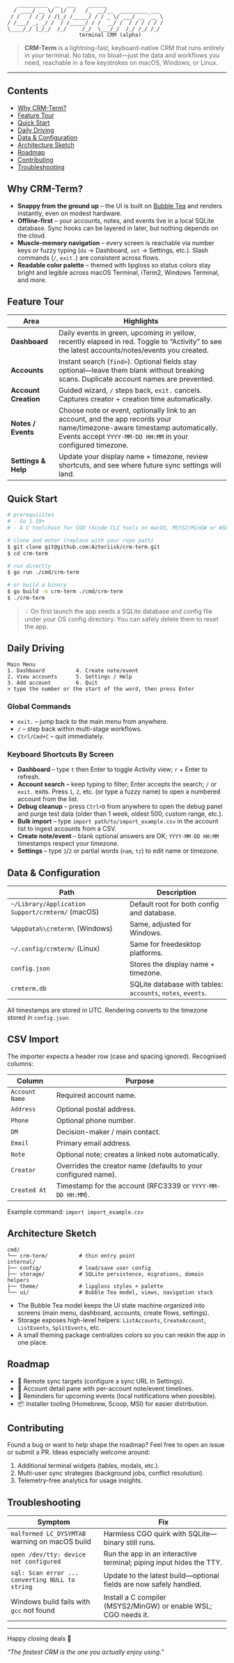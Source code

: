 ```
   __________  __  ___    ______                  
  / ____/ __ \/  |/  /   /_  __/__  _________ ___ 
 / /   / /_/ / /|_/ /_____/ / / _ \/ ___/ __ `__ \
/ /___/ _, _/ /  / /_____/ / /  __/ /  / / / / / /
\____/_/ |_/_/  /_/     /_/  \___/_/  /_/ /_/ /_/ 
                       terminal CRM (alpha)
```

> **CRM-Term** is a lightning-fast, keyboard-native CRM that runs entirely in your terminal. No tabs, no bloat—just the data and workflows you need, reachable in a few keystrokes on macOS, Windows, or Linux.

---

## Contents
- [Why CRM-Term?](#why-crm-term)
- [Feature Tour](#feature-tour)
- [Quick Start](#quick-start)
- [Daily Driving](#daily-driving)
- [Data & Configuration](#data--configuration)
- [Architecture Sketch](#architecture-sketch)
- [Roadmap](#roadmap)
- [Contributing](#contributing)
- [Troubleshooting](#troubleshooting)

## Why CRM-Term?
- **Snappy from the ground up** – the UI is built on [Bubble Tea](https://github.com/charmbracelet/bubbletea) and renders instantly, even on modest hardware.
- **Offline-first** – your accounts, notes, and events live in a local SQLite database. Sync hooks can be layered in later, but nothing depends on the cloud.
- **Muscle-memory navigation** – every screen is reachable via number keys *or* fuzzy typing (`da` → Dashboard, `set` → Settings, etc.). Slash commands (`/`, `exit.`) are consistent across flows.
- **Readable color palette** – themed with lipgloss so status colors stay bright and legible across macOS Terminal, iTerm2, Windows Terminal, and more.

## Feature Tour
| Area | Highlights |
| ---- | ---------- |
| **Dashboard** | Daily events in green, upcoming in yellow, recently elapsed in red. Toggle to “Activity” to see the latest accounts/notes/events you created. |
| **Accounts** | Instant search (`find>`). Optional fields stay optional—leave them blank without breaking scans. Duplicate account names are prevented. |
| **Account Creation** | Guided wizard, `/` steps back, `exit.` cancels. Captures creator + creation time automatically. |
| **Notes / Events** | Choose note or event, optionally link to an account, and the app records your name/timezone-aware timestamp automatically. Events accept `YYYY-MM-DD HH:MM` in your configured timezone. |
| **Settings & Help** | Update your display name + timezone, review shortcuts, and see where future sync settings will land. |

## Quick Start
```bash
# prerequisites
# - Go 1.19+
# - A C toolchain for CGO (Xcode CLI tools on macOS, MSYS2/MinGW or WSL on Windows)

# clone and enter (replace with your repo path)
$ git clone git@github.com:Azteriisk/crm-term.git
$ cd crm-term

# run directly
$ go run ./cmd/crm-term

# or build a binary
$ go build -o crm-term ./cmd/crm-term
$ ./crm-term
```
> 💡 On first launch the app seeds a SQLite database and config file under your OS config directory. You can safely delete them to reset the app.

## Daily Driving
```
Main Menu
1. Dashboard          4. Create note/event
2. View accounts      5. Settings / Help
3. Add account        6. Quit
> type the number or the start of the word, then press Enter
```

### Global Commands
- `exit.` – jump back to the main menu from anywhere.
- `/` – step back within multi-stage workflows.
- `Ctrl/Cmd+C` – quit immediately.

### Keyboard Shortcuts By Screen
- **Dashboard** – type `t` then Enter to toggle Activity view; `r` + Enter to refresh.
- **Account search** – keep typing to filter; Enter accepts the search; `/` or `exit.` exits. Press `1`, `2`, etc. (or type a fuzzy name) to open a numbered account from the list.
- **Debug cleanup** – press `Ctrl+D` from anywhere to open the debug panel and purge test data (older than 1 week, oldest 500, custom range, etc.).
- **Bulk import** – type `import path/to/import_example.csv` in the account list to ingest accounts from a CSV.
- **Create note/event** – blank optional answers are OK; `YYYY-MM-DD HH:MM` timestamps respect your timezone.
- **Settings** – type `1`/`2` or partial words (`nam`, `tz`) to edit name or timezone.

## Data & Configuration
| Path | Description |
| ---- | ----------- |
| `~/Library/Application Support/crmterm/` (macOS) | Default root for both config and database. |
| `%AppData%\crmterm\` (Windows) | Same, adjusted for Windows. |
| `~/.config/crmterm/` (Linux) | Same for freedesktop platforms. |
| `config.json` | Stores the display name + timezone. |
| `crmterm.db` | SQLite database with tables: `accounts`, `notes`, `events`. |

All timestamps are stored in UTC. Rendering converts to the timezone stored in `config.json`.

## CSV Import
The importer expects a header row (case and spacing ignored). Recognised columns:

| Column | Purpose |
| ------ | ------- |
| `Account Name` | Required account name. |
| `Address` | Optional postal address. |
| `Phone` | Optional phone number. |
| `DM` | Decision-maker / main contact. |
| `Email` | Primary email address. |
| `Note` | Optional note; creates a linked note automatically. |
| `Creator` | Overrides the creator name (defaults to your configured name). |
| `Created At` | Timestamp for the account (RFC3339 or `YYYY-MM-DD HH:MM`). |

Example command: `import import_example.csv`

## Architecture Sketch
```
cmd/
└── crm-term/          # thin entry point
internal/
├── config/            # load/save user config
├── storage/           # SQLite persistence, migrations, domain helpers
├── theme/             # lipgloss styles + palette
└── ui/                # Bubble Tea model, views, navigation stack
```
- The Bubble Tea model keeps the UI state machine organized into screens (main menu, dashboard, accounts, create flows, settings).
- Storage exposes high-level helpers: `ListAccounts`, `CreateAccount`, `ListEvents`, `SplitEvents`, etc.
- A small theming package centralizes colors so you can reskin the app in one place.

## Roadmap
- 🔄 Remote sync targets (configure a sync URL in Settings).
- 🧱 Account detail pane with per-account note/event timelines.
- 🔔 Reminders for upcoming events (local notifications when possible).
- 📦 Installer tooling (Homebrew, Scoop, MSI) for easier distribution.

## Contributing
Found a bug or want to help shape the roadmap? Feel free to open an issue or submit a PR. Ideas especially welcome around:
1. Additional terminal widgets (tables, modals, etc.).
2. Multi-user sync strategies (background jobs, conflict resolution).
3. Telemetry-free analytics for usage insights.

## Troubleshooting
| Symptom | Fix |
| ------- | --- |
| `malformed LC_DYSYMTAB` warning on macOS build | Harmless CGO quirk with SQLite—binary still runs. |
| `open /dev/tty: device not configured` | Run the app in an interactive terminal; piping input hides the TTY. |
| `sql: Scan error ... converting NULL to string` | Update to the latest build—optional fields are now safely handled. |
| Windows build fails with `gcc` not found | Install a C compiler (MSYS2/MinGW) or enable WSL; CGO needs it. |

---

Happy closing deals 🚀

*“The fastest CRM is the one you actually enjoy using.”*
